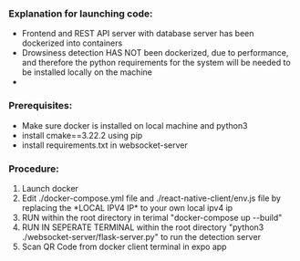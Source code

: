 <h3>Explanation for launching code:</h3>
<ul>
  <li>Frontend and REST API server with database server has been dockerized into containers</li>
  <li>Drowsiness detection HAS NOT been dockerized, due to performance, and therefore the python requirements for the system will be needed to be installed locally on the machine<li>
</ul>

<h3>Prerequisites:</h3>

<ul>
  <li>Make sure docker is installed on local machine and python3</li>
  <li>install cmake==3.22.2 using pip</li>
  <li>install requirements.txt in websocket-server</li>
</ul>

<h3>Procedure:</h3>

<ol>
  <li>Launch docker</li>
  <li>Edit ./docker-compose.yml file and ./react-native-client/env.js file by replacing the *LOCAL IPV4 IP* to your own local ipv4 ip</li>
  <li>RUN within the root directory in terimal "docker-compose up --build"</li>
  <li>RUN IN SEPERATE TERMINAL within the root directory "python3 ./websocket-server/flask-server.py" to run the detection server</li>
  <li>Scan QR Code from docker client terminal in expo app</li>
</ol>

